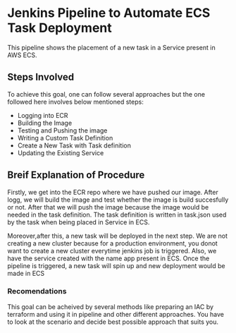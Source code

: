 # Jenkins Pipeline to Automate ECS Task Deployment

This pipeline shows the placement of a new task in a Service present in AWS ECS.

## Steps Involved

To achieve this goal, one can follow several approaches but the one followed here involves below mentioned steps:

- Logging into ECR
- Building the Image
- Testing and Pushing the image 
- Writing a Custom Task Definition
- Create a New Task with Task definition
- Updating the Existing Service

## Breif Explanation of Procedure

Firstly, we get into the ECR repo where we have pushed our image. After logg, we will build the image and test whether the image is build succesfully or not. After that we will push the image because the image would be needed in the task definition. The task definition is written in task.json used by the task when being placed in Service in ECS. 

Moreover,after this, a new task will be deployed in the next step. We are not creating a new cluster because for a production environment, you donot want to create a new cluster everytime jenkins job is triggered. Also, we have the service created with the name app present in ECS. Once the pipeline is triggered, a new task will spin up and new deployment would be made in ECS

### Recomendations

This goal can be acheived by several methods like preparing an IAC by terraform and using it in pipeline and other different approaches. You have to look at the scenario and decide best possible approach that suits you.
